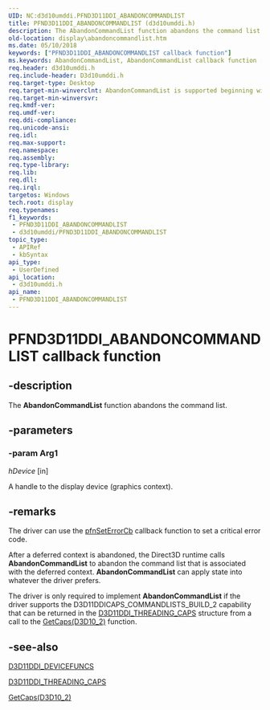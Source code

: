 ```yaml
---
UID: NC:d3d10umddi.PFND3D11DDI_ABANDONCOMMANDLIST
title: PFND3D11DDI_ABANDONCOMMANDLIST (d3d10umddi.h)
description: The AbandonCommandList function abandons the command list.
old-location: display\abandoncommandlist.htm
ms.date: 05/10/2018
keywords: ["PFND3D11DDI_ABANDONCOMMANDLIST callback function"]
ms.keywords: AbandonCommandList, AbandonCommandList callback function [Display Devices], PFND3D11DDI_ABANDONCOMMANDLIST, PFND3D11DDI_ABANDONCOMMANDLIST callback, UserModeDisplayDriverDx11_Functions_1f9b5b27-499e-41a0-adf3-7b1c2f0021c7.xml, d3d10umddi/AbandonCommandList, display.abandoncommandlist
req.header: d3d10umddi.h
req.include-header: D3d10umddi.h
req.target-type: Desktop
req.target-min-winverclnt: AbandonCommandList is supported beginning with the Windows 7 operating system.
req.target-min-winversvr: 
req.kmdf-ver: 
req.umdf-ver: 
req.ddi-compliance: 
req.unicode-ansi: 
req.idl: 
req.max-support: 
req.namespace: 
req.assembly: 
req.type-library: 
req.lib: 
req.dll: 
req.irql: 
targetos: Windows
tech.root: display
req.typenames: 
f1_keywords:
 - PFND3D11DDI_ABANDONCOMMANDLIST
 - d3d10umddi/PFND3D11DDI_ABANDONCOMMANDLIST
topic_type:
 - APIRef
 - kbSyntax
api_type:
 - UserDefined
api_location:
 - d3d10umddi.h
api_name:
 - PFND3D11DDI_ABANDONCOMMANDLIST
---
```


# PFND3D11DDI_ABANDONCOMMANDLIST callback function


## -description

The <b>AbandonCommandList</b> function abandons the command list.

## -parameters

### -param Arg1

*hDevice* [in]

A handle to the display device (graphics context).

## -remarks

The driver can use the <a href="/windows-hardware/drivers/ddi/d3d10umddi/nc-d3d10umddi-pfnd3d10ddi_seterror_cb">pfnSetErrorCb</a> callback function to set a critical error code. 







After a deferred context is abandoned, the Direct3D runtime calls <b>AbandonCommandList</b> to abandon the command list that is associated with the deferred context. <b>AbandonCommandList</b> can apply state into whatever the driver prefers. 

The driver is only required to implement <b>AbandonCommandList</b> if the driver supports the D3D11DDICAPS_COMMANDLISTS_BUILD_2 capability that can be returned in the <a href="/windows-hardware/drivers/ddi/d3d10umddi/ns-d3d10umddi-d3d11ddi_threading_caps">D3D11DDI_THREADING_CAPS</a> structure from a call to the <a href="/windows-hardware/drivers/ddi/d3d10umddi/nc-d3d10umddi-pfnd3d10_2ddi_getcaps">GetCaps(D3D10_2)</a> function.

## -see-also

<a href="/windows-hardware/drivers/ddi/d3d10umddi/ns-d3d10umddi-d3d11ddi_devicefuncs">D3D11DDI_DEVICEFUNCS</a>



<a href="/windows-hardware/drivers/ddi/d3d10umddi/ns-d3d10umddi-d3d11ddi_threading_caps">D3D11DDI_THREADING_CAPS</a>



<a href="/windows-hardware/drivers/ddi/d3d10umddi/nc-d3d10umddi-pfnd3d10_2ddi_getcaps">GetCaps(D3D10_2)</a>

